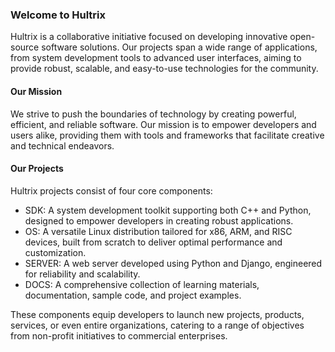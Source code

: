 ### Welcome to Hultrix
Hultrix is a collaborative initiative focused on developing innovative open-source software solutions. Our projects span a wide range of applications, from system development tools to advanced user interfaces, aiming to provide robust, scalable, and easy-to-use technologies for the community.

#### Our Mission
We strive to push the boundaries of technology by creating powerful, efficient, and reliable software. Our mission is to empower developers and users alike, providing them with tools and frameworks that facilitate creative and technical endeavors.

#### Our Projects
Hultrix projects consist of four core components:

- SDK: A system development toolkit supporting both C++ and Python, designed to empower developers in creating robust applications.
- OS: A versatile Linux distribution tailored for x86, ARM, and RISC devices, built from scratch to deliver optimal performance and customization.
- SERVER: A web server developed using Python and Django, engineered for reliability and scalability.
- DOCS: A comprehensive collection of learning materials, documentation, sample code, and project examples.

These components equip developers to launch new projects, products, services, or even entire organizations, catering to a range of objectives from non-profit initiatives to commercial enterprises.
